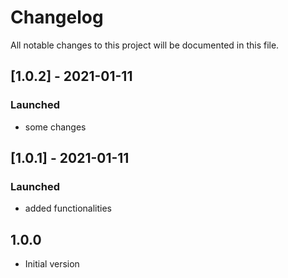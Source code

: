 # Changelog
All notable changes to this project will be documented in this file.

## [1.0.2] - 2021-01-11
### Launched
- some changes

## [1.0.1] - 2021-01-11
### Launched
- added functionalities

## 1.0.0
- Initial version